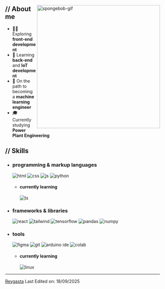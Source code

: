 <p align="center"><!-- Optional banner goes here--> </p>
<div>
<img align="right" width="400" alt="spongebob-gif" src="https://media1.tenor.com/m/WpuDMhI0d1EAAAAC/spongebob.gif">

<h2> // About me </h2>
<ul>
<li>👨‍💻 Exploring <strong>front-end development</strong></li>
<li>🔧 Learning <strong>back-end</strong> and <strong>IoT development</strong></li>
<li>🧠 On the path to becoming a <strong>machine learning engineer</strong></li>
<li>🎓 Currently studying <strong>Power Plant Engineering</strong></li>
</ul>

<h2> // Skills </h2>
<ul>
<li>
<h3> programming &amp; markup languages </h3>
<img src="https://img.shields.io/badge/HTML5-E34F26?style=for-the-badge&amp;logo=html5&amp;logoColor=white" alt="html">
<img src="https://img.shields.io/badge/CSS3-1572B6?style=for-the-badge&amp;logo=css3&amp;logoColor=white" alt="css">
<img src="https://img.shields.io/badge/JavaScript-111111?style=for-the-badge&amp;logo=javascript&amp;logoColor=F7DF1E" alt="js">
<img src="https://img.shields.io/badge/Python-14354C?style=for-the-badge&amp;logo=python&amp;logoColor=white" alt="python">
<ul>
<li>
<h4> currently learning </h4>
<img src="https://img.shields.io/badge/TypeScript-007ACC?style=for-the-badge&amp;logo=typescript&amp;logoColor=white" alt="ts">
</li>
</ul>
</li>

<li>
<h3> frameworks &amp; libraries </h3>
<img src="https://img.shields.io/badge/React-20232a.svg?style=for-the-badge&amp;logo=react&amp;logoColor=61DAFB" alt="react">
<img src="https://img.shields.io/badge/Tailwind_CSS-38B2AC?style=for-the-badge&amp;logo=tailwind-css&amp;logoColor=white" alt="tailwind">
<img src="https://img.shields.io/badge/TensorFlow-FF6F00?style=for-the-badge&amp;logo=tensorflow&amp;logoColor=white" alt="tensorflow">
<img src="https://img.shields.io/badge/Pandas-150458?style=for-the-badge&amp;logo=pandas&amp;logoColor=white" alt="pandas">
<img src="https://img.shields.io/badge/NumPy-013243?style=for-the-badge&amp;logo=numpy&amp;logoColor=white" alt="numpy">
</li>

<li>
<h3> tools </h3>
<img src="https://img.shields.io/badge/Figma-F24E1E?style=for-the-badge&amp;logo=figma&amp;logoColor=white" alt="figma">
<img src="https://img.shields.io/badge/Git-F05033?style=for-the-badge&amp;logo=git&amp;logoColor=white" alt="git">
<img src="https://img.shields.io/badge/Arduino_IDE-00979D?style=for-the-badge&amp;logo=arduino&amp;logoColor=white" alt="arduino ide">
<img src="https://img.shields.io/badge/Google_Colab-F9AB00?style=for-the-badge&amp;logo=googlecolab&amp;logoColor=white" alt="colab">
<ul>
<li>
<h4> currently learning </h4>
<img src="https://img.shields.io/badge/Linux-FCC624?style=for-the-badge&amp;logo=linux&amp;logoColor=black" alt="linux">
</li>
</ul>
</li>
</ul>

<hr>
<p><a href="https://github.com/Reygasta">Reygasta</a>
Last Edited on: 18/09/2025</p></div>
